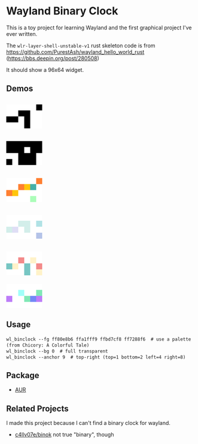 # Wayland Binary Clock
This is a toy project for learning Wayland and the first graphical project I've ever written.

The `wlr-layer-shell-unstable-v1` rust skeleton code is from
https://github.com/PurestAsh/wayland_hello_world_rust (https://bbs.deepin.org/post/280508)

It should show a 96x64 widget.

## Demos
![](images/demo_mono.png)
---
![](images/demo_reversed.png)
---
![](images/demo_brekkie.png)
---
![](images/demo_peak.png)
---
![](images/demo_dinners.png)
---
![](images/demo_rainforest.png)

## Usage
```
wl_binclock --fg ff80e8b6 ffa1fff9 ffbd7cf8 ff7288f6  # use a palette (from Chicory: A Colorful Tale)
wl_binclock --bg 0  # full transparent
wl_binclock --anchor 9  # top-right (top=1 bottom=2 left=4 right=8)
```

## Package
- [AUR](https://aur.archlinux.org/packages/wl-binclock)

## Related Projects
I made this project because I can't find a binary clock for wayland.
- [c4llv07e/binok](https://codeberg.org/c4llv07e/binok)
  not true "binary", though
